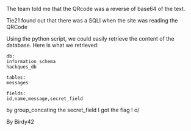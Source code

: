 The team told me that the QRcode was a reverse of base64 of the text.

Tie21 found out that there was a SQLI when the site was reading the QRCode

Using the python script, we could easily retrieve the content of the database.
Here is what we retrieved:

```
db:
information_schema
hackques_db

tables:
messages

fields:
id,name,message,secret_field
```

by group_concating the secret_field I got the flag ! o/


By Birdy42
